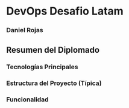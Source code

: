# DevOps Desafio Latam
### Daniel Rojas
## Resumen del Diplomado



### Tecnologías Principales


### Estructura del Proyecto (Típica)



### Funcionalidad

